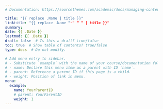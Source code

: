 ```yaml
---
# Documentation: https://sourcethemes.com/academic/docs/managing-content/

title: "{{ replace .Name | title }}"
linktitle: "{{ replace .Name "-" " " | title }}"
summary:
date: {{ .Date }}
lastmod: {{ .Date }}
draft: false  # Is this a draft? true/false
toc: true  # Show table of contents? true/false
type: docs  # Do not modify.

# Add menu entry to sidebar.
# - Substitute `example` with the name of your course/documentation folder.
# - name: Declare this menu item as a parent with ID `name`.
# - parent: Reference a parent ID if this page is a child.
# - weight: Position of link in menu.
menu:
  example:
    name: YourParentID
    # parent: YourParentID
    weight: 1
---
```

